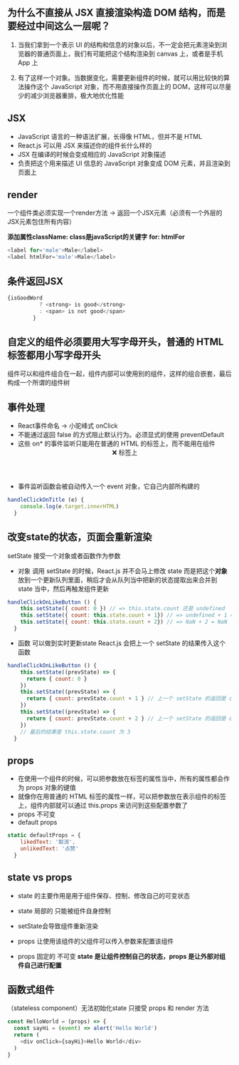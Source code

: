 ## 为什么不直接从 JSX 直接渲染构造 DOM 结构，而是要经过中间这么一层呢？
1. 当我们拿到一个表示 UI 的结构和信息的对象以后，不一定会把元素渲染到浏览器的普通页面上，我们有可能把这个结构渲染到 canvas 上，或者是手机 App 上

2. 有了这样一个对象。当数据变化，需要更新组件的时候，就可以用比较快的算法操作这个 JavaScript 对象，而不用直接操作页面上的 DOM，这样可以尽量少的减少浏览器重排，极大地优化性能

## JSX 
- JavaScript 语言的一种语法扩展，长得像 HTML，但并不是 HTML
- React.js 可以用 JSX 来描述你的组件长什么样的
- JSX 在编译的时候会变成相应的 JavaScript 对象描述
- 负责把这个用来描述 UI 信息的 JavaScript 对象变成 DOM 元素，并且渲染到页面上

## render
一个组件类必须实现一个render方法 -> 返回一个JSX元素（必须有一个外层的JSX元素包住所有内容）

**添加属性className: class是javaScript的关键字**
**for: htmlFor**
```js
<label for='male'>Male</label> 
<label htmlFor='male'>Male</label>
```

## 条件返回JSX
```js
{isGoodWord
          ? <strong> is good</strong>
          : <span> is not good</span>
        }
```

## 自定义的组件必须要用大写字母开头，普通的 HTML 标签都用小写字母开头
组件可以和组件组合在一起，组件内部可以使用别的组件，这样的组合嵌套，最后构成一个所谓的组件树

## 事件处理
- React事件命名 -> 小驼峰式 onClick
- 不能通过返回 false 的方式阻止默认行为。必须显式的使用 preventDefault
- 这些 on* 的事件监听只能用在普通的 HTML 的标签上，而不能用在组件 <Header onClick={…} /> ❌ 标签上
- 事件监听函数会被自动传入一个 event 对象，它自己内部所构建的
```js
handleClickOnTitle (e) {
    console.log(e.target.innerHTML)
  }
```
## 改变state的状态，页面会重新渲染
setState 接受一个对象或者函数作为参数
- 对象
调用 setState 的时候，React.js 并不会马上修改 state
而是把这个**对象**放到一个更新队列里面，稍后才会从队列当中把新的状态提取出来合并到 state 当中，然后再触发组件更新
```js
handleClickOnLikeButton () {
    this.setState({ count: 0 }) // => this.state.count 还是 undefined
    this.setState({ count: this.state.count + 1}) // => undefined + 1 = NaN
    this.setState({ count: this.state.count + 2}) // => NaN + 2 = NaN
  }
```
- 函数
可以做到实时更新state React.js 会把上一个 setState 的结果传入这个函数
```js
handleClickOnLikeButton () {
    this.setState((prevState) => {
      return { count: 0 }
    })
    this.setState((prevState) => {
      return { count: prevState.count + 1 } // 上一个 setState 的返回是 count 为 0，当前返回 1
    })
    this.setState((prevState) => {
      return { count: prevState.count + 2 } // 上一个 setState 的返回是 count 为 1，当前返回 3
    })
    // 最后的结果是 this.state.count 为 3
  }
```

## props
- 在使用一个组件的时候，可以把参数放在标签的属性当中，所有的属性都会作为 props 对象的键值
- 就像你在用普通的 HTML 标签的属性一样，可以把参数放在表示组件的标签上，组件内部就可以通过 this.props 来访问到这些配置参数了
- props 不可变
- default props
```js
static defaultProps = {
    likedText: '取消',
    unlikedText: '点赞'
  }
```

## state vs props
- state 的主要作用是用于组件保存、控制、修改自己的可变状态
- state 局部的 只能被组件自身控制
- setState会导致组件重新渲染

- props 让使用该组件的父组件可以传入参数来配置该组件 
- props 固定的  不可变 
**state 是让组件控制自己的状态，props 是让外部对组件自己进行配置**

## 函数式组件
（stateless component）无法初始化state 只接受 props 和 render 方法
```js
const HelloWorld = (props) => {
  const sayHi = (event) => alert('Hello World')
  return (
    <div onClick={sayHi}>Hello World</div>
  )
}
```
